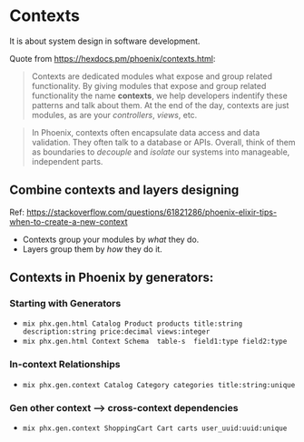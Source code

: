 # Contexts

It is about system design in software development.

Quote from https://hexdocs.pm/phoenix/contexts.html:
> Contexts are dedicated modules what expose and group related functionality. By giving modules that expose and group related functionality the name **contexts**, we help developers indentify these patterns and talk about them. At the end of the day, contexts are just modules, as are your _controllers_, _views_, etc.

> In Phoenix, contexts often encapsulate data access and data validation. They often talk to a database or APIs. Overall, think of them as boundaries to _decouple_ and _isolate_ our systems into manageable, independent parts.

## Combine contexts and layers designing

Ref: https://stackoverflow.com/questions/61821286/phoenix-elixir-tips-when-to-create-a-new-context

  - Contexts group your modules by _what_ they do.
  - Layers group them by _how_ they do it.

## Contexts in Phoenix by generators:

### Starting with Generators
  * `mix phx.gen.html Catalog Product products title:string description:string price:decimal views:integer`
  * `mix phx.gen.html Context Schema  table-s  field1:type field2:type`

### In-context Relationships
  * `mix phx.gen.context Catalog Category categories title:string:unique`

### Gen other context --> cross-context dependencies
  * `mix phx.gen.context ShoppingCart Cart carts user_uuid:uuid:unique`


